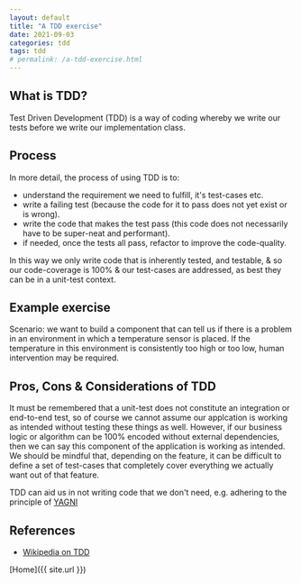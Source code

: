 ```yaml
---
layout: default
title: "A TDD exercise"
date: 2021-09-03
categories: tdd
tags: tdd
# permalink: /a-tdd-exercise.html
---
```


## What is TDD?

Test Driven Development (TDD) is a way of coding whereby we write our tests before we write our implementation class.

## Process

In more detail, the process of using TDD is to:

- understand the requirement we need to fulfill, it's test-cases etc.
- write a failing test (because the code for it to pass does not yet exist or is wrong).
- write the code that makes the test pass (this code does not necessarily have to be super-neat and performant).
- if needed, once the tests all pass, refactor to improve the code-quality.

In this way we only write code that is inherently tested, and testable, & so our code-coverage is 100% & our test-cases are addressed, as best they can be in a unit-test context.

## Example exercise

Scenario: we want to build a component that can tell us if there is a problem in an environment in which a temperature sensor is placed. If the temperature in this environment is consistently too high or too low, human intervention may be required. 

## Pros, Cons & Considerations of TDD

It must be remembered that a unit-test does not constitute an integration or end-to-end test, so of course we cannot assume our applcation is working as intended without testing these things as well. However, if our business logic or algorithm can be 100% encoded without external dependencies, then we can say this component of the application is working as intended. We should be mindful that, depending on the feature, it can be difficult to define a set of test-cases that completely cover everything we actually want out of that feature. 

TDD can aid us in not writing code that we don't need, e.g. adhering to the principle of [YAGNI](https://martinfowler.com/bliki/Yagni.html)

## References

- [Wikipedia on TDD](https://en.wikipedia.org/wiki/Test-driven_development)

[Home]({{ site.url }})
